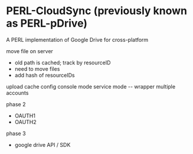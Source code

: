PERL-CloudSync
(previously known as PERL-pDrive)
=================================

A PERL implementation of Google Drive for cross-platform

move file on server
- old path is cached; track by resourceID
- need to move files
- add hash of resourceIDs

upload
cache config
console mode
service mode -- wrapper
multiple accounts

phase 2
- OAUTH1
- OAUTH2

phase 3
- google drive API / SDK

